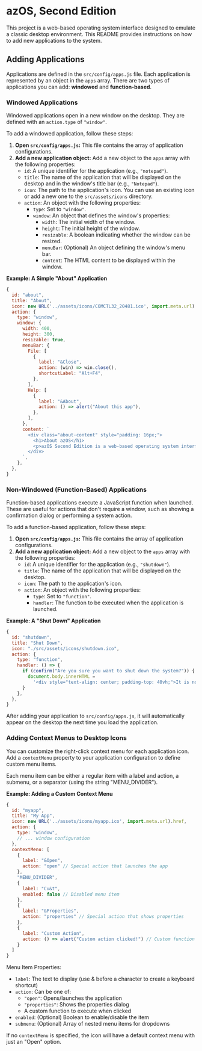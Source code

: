 # azOS, Second Edition

This project is a web-based operating system interface designed to emulate a classic desktop environment. This README provides instructions on how to add new applications to the system.

## Adding Applications

Applications are defined in the `src/config/apps.js` file. Each application is represented by an object in the `apps` array. There are two types of applications you can add: **windowed** and **function-based**.

### Windowed Applications

Windowed applications open in a new window on the desktop. They are defined with an `action.type` of `"window"`.

To add a windowed application, follow these steps:

1.  **Open `src/config/apps.js`:** This file contains the array of application configurations.
2.  **Add a new application object:** Add a new object to the `apps` array with the following properties:
    - `id`: A unique identifier for the application (e.g., `"notepad"`).
    - `title`: The name of the application that will be displayed on the desktop and in the window's title bar (e.g., `"Notepad"`).
    - `icon`: The path to the application's icon. You can use an existing icon or add a new one to the `src/assets/icons` directory.
    - `action`: An object with the following properties:
      - `type`: Set to `"window"`.
      - `window`: An object that defines the window's properties:
        - `width`: The initial width of the window.
        - `height`: The initial height of the window.
        - `resizable`: A boolean indicating whether the window can be resized.
        - `menuBar`: (Optional) An object defining the window's menu bar.
        - `content`: The HTML content to be displayed within the window.

**Example: A Simple "About" Application**

```javascript
{
  id: "about",
  title: "About",
  icon: new URL('../assets/icons/COMCTL32_20481.ico', import.meta.url).href,
  action: {
    type: "window",
    window: {
      width: 400,
      height: 300,
      resizable: true,
      menuBar: {
        File: [
          {
            label: "&Close",
            action: (win) => win.close(),
            shortcutLabel: "Alt+F4",
          },
        ],
        Help: [
          {
            label: "&About",
            action: () => alert("About this app"),
          },
        ],
      },
      content: `
        <div class="about-content" style="padding: 16px;">
          <h1>About azOS</h1>
          <p>azOS Second Edition is a web-based operating system interface.</p>
        </div>
      `,
    },
  },
}
```

### Non-Windowed (Function-Based) Applications

Function-based applications execute a JavaScript function when launched. These are useful for actions that don't require a window, such as showing a confirmation dialog or performing a system action.

To add a function-based application, follow these steps:

1.  **Open `src/config/apps.js`:** This file contains the array of application configurations.
2.  **Add a new application object:** Add a new object to the `apps` array with the following properties:
    - `id`: A unique identifier for the application (e.g., `"shutdown"`).
    - `title`: The name of the application that will be displayed on the desktop.
    - `icon`: The path to the application's icon.
    - `action`: An object with the following properties:
      - `type`: Set to `"function"`.
      - `handler`: The function to be executed when the application is launched.

**Example: A "Shut Down" Application**

```javascript
{
  id: "shutdown",
  title: "Shut Down",
  icon: "./src/assets/icons/shutdown.ico",
  action: {
    type: "function",
    handler: () => {
      if (confirm("Are you sure you want to shut down the system?")) {
        document.body.innerHTML =
          '<div style="text-align: center; padding-top: 40vh;">It is now safe to turn off your computer.</div>';
      }
    },
  },
}
```

After adding your application to `src/config/apps.js`, it will automatically appear on the desktop the next time you load the application.

### Adding Context Menus to Desktop Icons

You can customize the right-click context menu for each application icon. Add a `contextMenu` property to your application configuration to define custom menu items.

Each menu item can be either a regular item with a label and action, a submenu, or a separator (using the string "MENU_DIVIDER").

**Example: Adding a Custom Context Menu**

```javascript
{
  id: "myapp",
  title: "My App",
  icon: new URL('../assets/icons/myapp.ico', import.meta.url).href,
  action: {
    type: "window",
    // ... window configuration
  },
  contextMenu: [
    {
      label: "&Open",
      action: "open" // Special action that launches the app
    },
    "MENU_DIVIDER",
    {
      label: "Cu&t",
      enabled: false // Disabled menu item
    },
    {
      label: "&Properties",
      action: "properties" // Special action that shows properties
    },
    {
      label: "Custom Action",
      action: () => alert("Custom action clicked!") // Custom function
    }
  ]
}
```

Menu Item Properties:

- `label`: The text to display (use & before a character to create a keyboard shortcut)
- `action`: Can be one of:
  - `"open"`: Opens/launches the application
  - `"properties"`: Shows the properties dialog
  - A custom function to execute when clicked
- `enabled`: (Optional) Boolean to enable/disable the item
- `submenu`: (Optional) Array of nested menu items for dropdowns

If no `contextMenu` is specified, the icon will have a default context menu with just an "Open" option.
